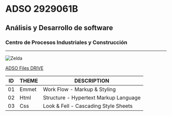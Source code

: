 # ADSO 2929061B

## Análisis y Desarrollo de software 

### Centro de Procesos Industriales y Construcción

---

![Zelda](https://tinyurl.com/ycxkf8hx)

[ADSO Files DRIVE](https://tinyurl.com/wnkk334u)

| ID | THEME | DESCRIPTION                          |
|--- |---    |---                                   |
|01  |Emmet  |Work Flow - Markup & Styling          |
|02  |Html   |Structure - Hypertext Markup Language |
|03  |Css    |Look & Fell - Cascading Style Sheets  |